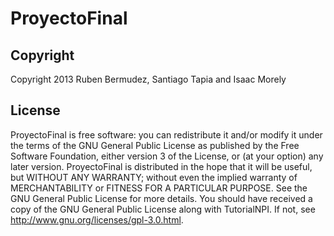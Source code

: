 ProyectoFinal
=============

Copyright
---------

Copyright 2013 Ruben Bermudez, Santiago Tapia and Isaac Morely


License
-------

ProyectoFinal is free software: you can redistribute it and/or modify it under the terms of the GNU General Public License as published by the Free Software Foundation, either version 3 of the License, or (at your option) any later version. ProyectoFinal is distributed in the hope that it will be useful, but WITHOUT ANY WARRANTY; without even the implied warranty of MERCHANTABILITY or FITNESS FOR A PARTICULAR PURPOSE.  See the GNU General Public License for more details. You should have received a copy of the GNU General Public License along with TutorialNPI.  If not, see <http://www.gnu.org/licenses/gpl-3.0.html>.
